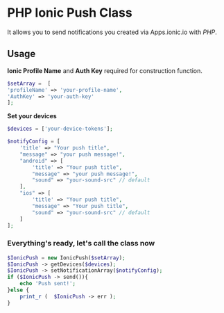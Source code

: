 # PHP Ionic Push Class

It allows you to send notifications you created via Apps.ionic.io with *PHP*.

## Usage

   **Ionic Profile Name** and **Auth Key** required for construction function.

```php
$setArray =  [
'profileName' => 'your-profile-name',
'AuthKey' => 'your-auth-key'
];
```

 **Set your devices**

```php
$devices = ['your-device-tokens'];
```
```php
$notifyConfig = [
    'title' => "Your push title",
    "message" => "your push message!",
    "android" => [
        'title' => "Your push title",
        "message" => "your push message!",
        "sound" => "your-sound-src" // default
    ],
    "ios" => [
        'title' => "Your push title",
        "message" => "Your push title",
        "sound" => "your-sound-src" // default
    ]
];
```

### Everything's ready, let's call the class now

```php
$IonicPush = new IonicPush($setArray);
$IonicPush -> getDevices($devices);
$IonicPush -> setNotificationArray($notifyConfig);
if ($IonicPush -> send()){
    echo 'Push sent!';
}else {
    print_r (  $IonicPush -> err );
}
```
